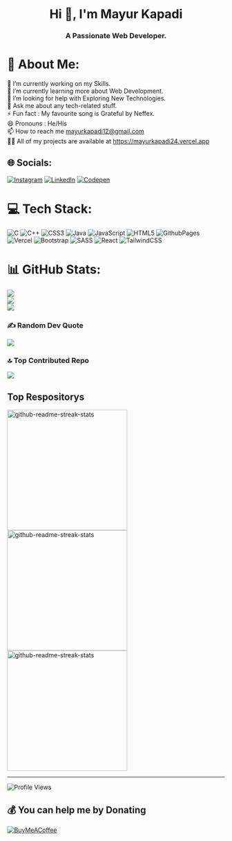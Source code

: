 <h1 align="center">Hi 👋, I'm Mayur Kapadi</h1>
<h3 align="center">A Passionate Web Developer.</h3>

# 💫 About Me:
🔭 I’m currently working on my Skills.<br>
🌱 I’m currently learning more about Web Development.<br>
🤝 I’m looking for help with Exploring New Technologies.<br>
💬 Ask me about any tech-related stuff.<br>
⚡ Fun fact : My favourite song is Grateful by Neffex.<br>
😄 Pronouns : He/His <br>
📫 How to reach me mayurkapadi12@gmail.com<br>
👨‍💻 All of my projects are available at https://mayurkapadi24.vercel.app


## 🌐 Socials:
[![Instagram](https://img.shields.io/badge/Instagram-%23E4405F.svg?logo=Instagram&logoColor=white)](https://instagram.com/mk_mayur_24) [![LinkedIn](https://img.shields.io/badge/LinkedIn-%230077B5.svg?logo=linkedin&logoColor=white)](https://linkedin.com/in/mayurkapadi24) [![Codepen](https://img.shields.io/badge/Codepen-000000?style=for-the-badge&logo=codepen&logoColor=white)](https://codepen.io/mkkapadi12) 

# 💻 Tech Stack:
![C](https://img.shields.io/badge/c-%2300599C.svg?style=for-the-badge&logo=c&logoColor=white) ![C++](https://img.shields.io/badge/c++-%2300599C.svg?style=for-the-badge&logo=c%2B%2B&logoColor=white) ![CSS3](https://img.shields.io/badge/css3-%231572B6.svg?style=for-the-badge&logo=css3&logoColor=white) ![Java](https://img.shields.io/badge/java-%23ED8B00.svg?style=for-the-badge&logo=openjdk&logoColor=white) ![JavaScript](https://img.shields.io/badge/javascript-%23323330.svg?style=for-the-badge&logo=javascript&logoColor=%23F7DF1E) ![HTML5](https://img.shields.io/badge/html5-%23E34F26.svg?style=for-the-badge&logo=html5&logoColor=white) ![GithubPages](https://img.shields.io/badge/github%20pages-121013?style=for-the-badge&logo=github&logoColor=white) ![Vercel](https://img.shields.io/badge/vercel-%23000000.svg?style=for-the-badge&logo=vercel&logoColor=white) ![Bootstrap](https://img.shields.io/badge/bootstrap-%238511FA.svg?style=for-the-badge&logo=bootstrap&logoColor=white) ![SASS](https://img.shields.io/badge/SASS-hotpink.svg?style=for-the-badge&logo=SASS&logoColor=white) ![React](https://img.shields.io/badge/react-%2320232a.svg?style=for-the-badge&logo=react&logoColor=%2361DAFB) ![TailwindCSS](https://img.shields.io/badge/tailwindcss-%2338B2AC.svg?style=for-the-badge&logo=tailwind-css&logoColor=white)
# 📊 GitHub Stats:
![](https://github-readme-stats.vercel.app/api?username=mkkapadi12&theme=dark&hide_border=false&include_all_commits=false&count_private=true)<br>
![](https://github-readme-streak-stats.herokuapp.com/?user=mkkapadi12&theme=dark&hide_border=false)<br/>
![](https://github-readme-stats.vercel.app/api/top-langs/?username=mkkapadi12&theme=dark&hide_border=false&include_all_commits=true&count_private=true&layout=compact)

### ✍️ Random Dev Quote
![](https://quotes-github-readme.vercel.app/api?type=horizontal&theme=radical)

### 🔝 Top Contributed Repo
![](https://github-contributor-stats.vercel.app/api?username=mkkapadi12&limit=5&theme=dark&combine_all_yearly_contributions=true)

## Top Respositorys
  <p align="left">
     <a href="https://github.com/mkkapadi12/Bajrang-2.0"><img width="278" src="https://denvercoder1-github-readme-stats.vercel.app/api/pin/?username=mkkapadi12&repo=Bajrang-2.0&theme=react&bg_color=1F222E&title_color=F8D866&hide_border=true&icon_color=F8D866&show_icons=false" alt="github-readme-streak-stats"></a>
    <a href="https://github.com/mkkapadi12/AI-Story-Crafter"><img width="278" src="https://denvercoder1-github-readme-stats.vercel.app/api/pin/?username=mkkapadi12&repo=AI-Story-Crafter&theme=react&bg_color=1F222E&title_color=F8D866&hide_border=true&icon_color=F8D866&show_icons=false" alt="github-readme-streak-stats"></a>
   <a href="https://github.com/mkkapadi12/Freelancer-App"><img width="278" src="https://denvercoder1-github-readme-stats.vercel.app/api/pin/?username=mkkapadi12&repo=Freelancer-App&theme=react&bg_color=1F222E&title_color=F8D866&hide_border=true&icon_color=F8D866&show_icons=false" alt="github-readme-streak-stats"></a>
  </p>

---
![Profile Views](https://komarev.com/ghpvc/?username=mkkapadi12&style=flat-square)

  ## 💰 You can help me by Donating
  [![BuyMeACoffee](https://img.shields.io/badge/Buy%20Me%20a%20Coffee-ffdd00?style=for-the-badge&logo=buy-me-a-coffee&logoColor=black)](https://buymeacoffee.com/mayurkapadi) 

  
<!-- Proudly created with GPRM ( https://gprm.itsvg.in ) -->
